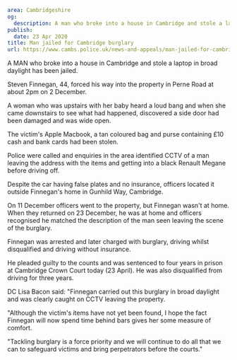 ```yaml
area: Cambridgeshire
og:
  description: A man who broke into a house in Cambridge and stole a laptop in broad daylight has been jailed.
publish:
  date: 23 Apr 2020
title: Man jailed for Cambridge burglary
url: https://www.cambs.police.uk/news-and-appeals/man-jailed-for-cambridge-burglary
```

A MAN who broke into a house in Cambridge and stole a laptop in broad daylight has been jailed.

Steven Finnegan, 44, forced his way into the property in Perne Road at about 2pm on 2 December.

A woman who was upstairs with her baby heard a loud bang and when she came downstairs to see what had happened, discovered a side door had been damaged and was wide open.

The victim's Apple Macbook, a tan coloured bag and purse containing £10 cash and bank cards had been stolen.

Police were called and enquiries in the area identified CCTV of a man leaving the address with the items and getting into a black Renault Megane before driving off.

Despite the car having false plates and no insurance, officers located it outside Finnegan's home in Gunhild Way, Cambridge.

On 11 December officers went to the property, but Finnegan wasn't at home. When they returned on 23 December, he was at home and officers recognised he matched the description of the man seen leaving the scene of the burglary.

Finnegan was arrested and later charged with burglary, driving whilst disqualified and driving without insurance.

He pleaded guilty to the counts and was sentenced to four years in prison at Cambridge Crown Court today (23 April). He was also disqualified from driving for three years.

DC Lisa Bacon said: "Finnegan carried out this burglary in broad daylight and was clearly caught on CCTV leaving the property.

"Although the victim's items have not yet been found, I hope the fact Finnegan will now spend time behind bars gives her some measure of comfort.

"Tackling burglary is a force priority and we will continue to do all that we can to safeguard victims and bring perpetrators before the courts."
